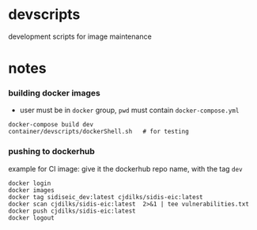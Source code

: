 # devscripts
development scripts for image maintenance

# notes

### building docker images
- user must be in `docker` group, `pwd` must contain `docker-compose.yml`
```
docker-compose build dev
container/devscripts/dockerShell.sh   # for testing
```

### pushing to dockerhub
example for CI image: give it the dockerhub repo name, with the tag `dev`
```
docker login
docker images
docker tag sidiseic_dev:latest cjdilks/sidis-eic:latest
docker scan cjdilks/sidis-eic:latest  2>&1 | tee vulnerabilities.txt
docker push cjdilks/sidis-eic:latest
docker logout
```
